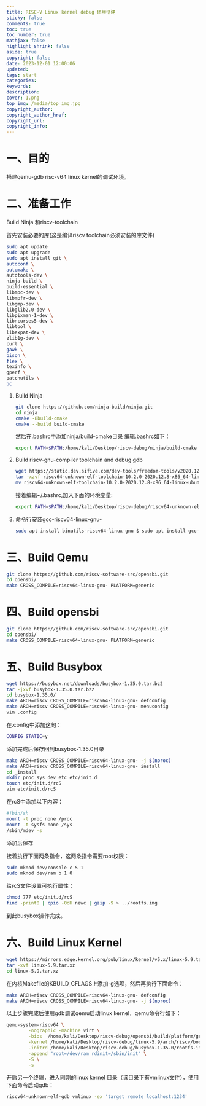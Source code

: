 ```yaml
---
title: RISC-V Linux kernel debug 环境搭建
sticky: false
comments: true
toc: true
toc_number: true
mathjax: false
highlight_shrink: false
aside: true
copyright: false
date: 2023-12-01 12:00:06
updated:
tags: start
categories:
keywords:
description:
cover: 1.png
top_img: /media/top_img.jpg
copyright_author:
copyright_author_href:
copyright_url:
copyright_info:
---
```


# 一、目的

搭建qemu-gdb risc-v64 linux kernel的调试环境。

# 二、准备工作

Build Ninja 和riscv-toolchain

首先安装必要的库(这是编译riscv toolchain必须安装的库文件)

```bash
sudo apt update 
sudo apt upgrade 
sudo apt install git \ 
autoconf \ 
automake \ 
autotools-dev \ 
ninja-build \ 
build-essential \ 
libmpc-dev \ 
libmpfr-dev \ 
libgmp-dev \ 
libglib2.0-dev \ 
libpixman-1-dev \ 
libncurses5-dev \ 
libtool \ 
libexpat-dev \ 
zlib1g-dev \ 
curl \ 
gawk \ 
bison \ 
flex \ 
texinfo \ 
gperf \ 
patchutils \ 
bc 
```

1. Build Ninja

    ```bash
    git clone https://github.com/ninja-build/ninja.git
    cd ninja
    cmake -Bbuild-cmake
    cmake --build build-cmake
    ```
    
    然后在.bashrc中添加ninja/build-cmake目录
    编辑.bashrc如下：
    
    ```bash
    export PATH=$PATH:/home/kali/Desktop/riscv-debug/ninja/build-cmake
    ```

2. Build riscv-gnu-compiler toolchain and debug gdb

    ```bash
    wget https://static.dev.sifive.com/dev-tools/freedom-tools/v2020.12/riscv64-unknown-elf-toolchain-10.2.    0-2020.12.8-x86_64-linux-ubuntu14.tar.gz
    tar -xzvf riscv64-unknown-elf-toolchain-10.2.0-2020.12.8-x86_64-linux-ubuntu14.tar.gz
    mv riscv64-unknown-elf-toolchain-10.2.0-2020.12.8-x86_64-linux-ubuntu14  riscv64-unknown-elf-toolchain
    ```
    
    接着编辑~/.bashrc,加入下面的环境变量:
    
    ```bash
    export PATH=$PATH:/home/kali/Desktop/riscv-debug/riscv64-unknown-elf-toolchain/bin
    ```

3. 命令行安装gcc-riscv64-linux-gnu-

    ```bash
    sudo apt install binutils-riscv64-linux-gnu $ sudo apt install gcc-riscv64-linux-gnu
    ```

# 三、Build Qemu

```bash
git clone https://github.com/riscv-software-src/opensbi.git
cd opensbi/
make CROSS_COMPILE=riscv64-linux-gnu- PLATFORM=generic
```

# 四、Build opensbi

```bash
git clone https://github.com/riscv-software-src/opensbi.git
cd opensbi/
make CROSS_COMPILE=riscv64-linux-gnu- PLATFORM=generic
```

# 五、Build Busybox

```bash
wget https://busybox.net/downloads/busybox-1.35.0.tar.bz2
tar -jxvf busybox-1.35.0.tar.bz2
cd busybox-1.35.0/
make ARCH=riscv CROSS_COMPILE=riscv64-linux-gnu- defconfig
make ARCH=riscv CROSS_COMPILE=riscv64-linux-gnu- menuconfig
vim .config 
```

在.config中添加这句：

```bash
CONFIG_STATIC=y
```

添加完成后保存回到busybox-1.35.0目录

```bash
make ARCH=riscv CROSS_COMPILE=riscv64-linux-gnu- -j $(nproc)
make ARCH=riscv CROSS_COMPILE=riscv64-linux-gnu- install
cd _install 
mkdir proc sys dev etc etc/init.d
touch etc/init.d/rcS
vim etc/init.d/rcS
```

在rcS中添加以下内容：

```bash
#!bin/sh 
mount -t proc none /proc 
mount -t sysfs none /sys 
/sbin/mdev -s
```

添加后保存

接着执行下面两条指令，这两条指令需要root权限：

```bash
sudo mknod dev/console c 5 1 
sudo mknod dev/ram b 1 0
```

给rcS文件设置可执行属性：

```bash
chmod 777 etc/init.d/rcS
find -print0 | cpio -0oH newc | gzip -9 > ../rootfs.img 
```

到此busybox操作完成。

# 六、Build Linux Kernel

```bash
wget https://mirrors.edge.kernel.org/pub/linux/kernel/v5.x/linux-5.9.tar.xz
tar -xvf linux-5.9.tar.xz
cd linux-5.9.tar.xz 
```

在内核Makefile的KBUILD_CFLAGS上添加-g选项，然后再执行下面命令：

```bash
make ARCH=riscv CROSS_COMPILE=riscv64-linux-gnu- defconfig 
make ARCH=riscv CROSS_COMPILE=riscv64-linux-gnu- -j $(nproc)
```

以上步骤完成后使用gdb调试qemu启动linux kernel，qemu命令行如下：

```bash
qemu-system-riscv64 \
        -nographic -machine virt \
        -bios  /home/kali/Desktop/riscv-debug/opensbi/build/platform/generic/firmware/fw_dynamic.bin \
        -kernel /home/kali/Desktop/riscv-debug/linux-5.9/arch/riscv/boot/Image \
        -initrd /home/kali/Desktop/riscv-debug/busybox-1.35.0/rootfs.img  \
        -append "root=/dev/ram rdinit=/sbin/init" \
        -S \
        -s
```

开启另一个终端，进入刚刚的linux kernel 目录（该目录下有vmlinux文件），使用下面命令启动gdb：

```bash
riscv64-unknown-elf-gdb vmlinux -ex 'target remote localhost:1234'
```
